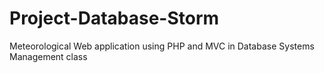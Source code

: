# Project-Database-Storm
Meteorological Web application  using PHP and MVC in Database Systems Management class
